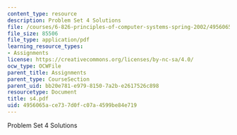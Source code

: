 ```yaml
---
content_type: resource
description: Problem Set 4 Solutions
file: /courses/6-826-principles-of-computer-systems-spring-2002/4956065ace737d0fc07a4599be84e719_s4.pdf
file_size: 85506
file_type: application/pdf
learning_resource_types:
- Assignments
license: https://creativecommons.org/licenses/by-nc-sa/4.0/
ocw_type: OCWFile
parent_title: Assignments
parent_type: CourseSection
parent_uid: bb20e781-e979-8150-7a2b-e2617526c898
resourcetype: Document
title: s4.pdf
uid: 4956065a-ce73-7d0f-c07a-4599be84e719
---
```

Problem Set 4 Solutions